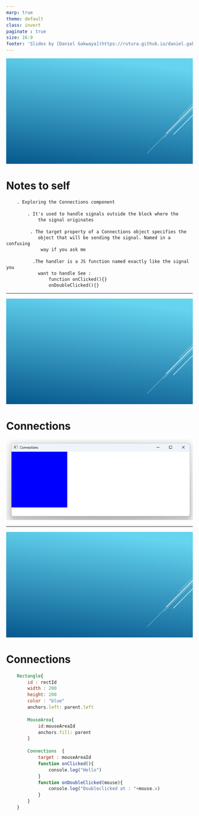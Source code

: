 ```yaml
---
marp: true
theme: default
class: invert
paginate : true
size: 16:9
footer: 'Slides by [Daniel Gakwaya](https://rutura.github.io/daniel.gakwaya/) at [LearnQtGuide](https://www.learnqt.guide/)'
---
```

![bg](images/slide_background.png)
# Notes to self
        . Exploring the Connections component

            . It's used to handle signals outside the block where the
                the signal originates

             . The target property of a Connections object specifies the
                object that will be sending the signal. Named in a confusing
                 way if you ask me

              .The handler is a JS function named exactly like the signal you
                want to handle See :
                    function onClicked(){}
                    onDoubleClicked(){}
       
---
![bg](images/slide_background.png)
# Connections
![](images/1.png)

---
![bg](images/slide_background.png)
# Connections
```qml
    Rectangle{
        id : rectId
        width : 200
        height: 200
        color : "blue"
        anchors.left: parent.left

        MouseArea{
            id:mouseAreaId
            anchors.fill: parent
        }

        Connections  {
            target : mouseAreaId
            function onClicked(){
                console.log("Hello")
            }
            function onDoubleClicked(mouse){
                console.log("Doubleclicked at : "+mouse.x)
            }
        }
    }
```






